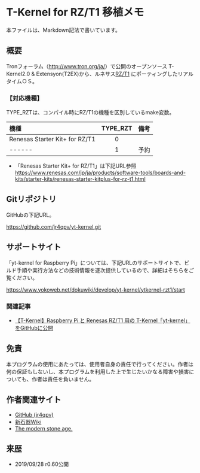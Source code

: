 T-Kernel for RZ/T1 移植メモ
==============================
本ファイルは、Markdown記法で書いています。

概要
----
Tronフォーラム（<http://www.tron.org/ja/>）で公開のオープンソース T-Kernel2.0 & Extensyon(T2EX)から、ルネサス[RZ/T1](https://www.renesas.com/ja-jp/products/microcontrollers-microprocessors/rz/rzt/rzt1.html) にポーティングしたリアルタイムＯＳ。

### 【対応機種】
TYPE_RZTは、コンパイル時にRZ/T1の機種を区別しているmake変数。

|機種                           |TYPE_RZT|備考                    |
|:------------------------------|:------:|:-----------------------|
|Renesas Starter Kit+ for RZ/T1 | 0      |                        |
| ------                        | 1      | 予約                   |

* 「Renesas Starter Kit+ for RZ/T1」は下記URL参照  
<https://www.renesas.com/jp/ja/products/software-tools/boards-and-kits/starter-kits/renesas-starter-kitplus-for-rz-t1.html>

Gitリポジトリ
---------------
GitHubの下記URL。

<https://github.com/jr4qpv/yt-kernel.git>

サポートサイト
----------------
「yt-kernel for Raspberry Pi」については、下記URLのサポートサイトで、ビルド手順や実行方法などの技術情報を逐次提供しているので、詳細はそちらをご覧ください。

<https://www.yokoweb.net/dokuwiki/develop/yt-kernel/ytkernel-rzt1/start>

### 関連記事

* [【T-Kernel】Raspberry Pi と Renesas RZ/T1 用の T-Kernel「yt-kernel」をGitHubに公開](https://www.yokoweb.net/2019/09/29/raspberrypi-rzt1-ytkernel-github/)

免責
----
本プログラムの使用にあたっては、使用者自身の責任で行ってください。作者は何の保証もしないし、本プログラムを利用した上で生じたいかなる障害や損害についても、作者は責任を負いません。

作者関連サイト
---------------

* [GitHub (jr4qpv)](https://github.com/jr4qpv/)
* [新石器Wiki](https://www.yokoweb.net/dokuwiki/)
* [The modern stone age.](https://www.yokoweb.net/)

来歴
----
* 2019/09/28 r0.60公開
